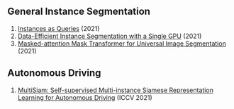 ## General Instance Segmentation
1. [Instances as Queries](https://arxiv.org/abs/2105.01928) (2021)
2. [Data-Efficient Instance Segmentation with a Single GPU](https://arxiv.org/abs/2110.00242) (2021)
3. [Masked-attention Mask Transformer for Universal Image Segmentation](https://arxiv.org/abs/2112.01527) (2021)

## Autonomous Driving
1. [MultiSiam: Self-supervised Multi-instance Siamese Representation Learning for Autonomous Driving](https://arxiv.org/abs/2108.12178) (ICCV 2021)
